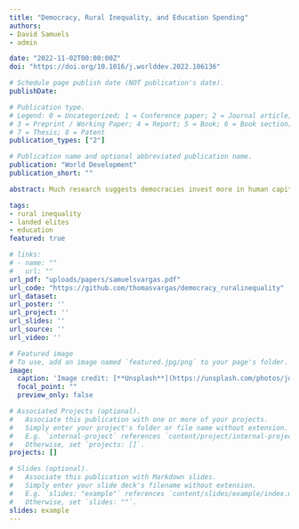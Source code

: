 ```yaml
---
title: "Democracy, Rural Inequality, and Education Spending"
authors:
- David Samuels
- admin

date: "2022-11-02T00:00:00Z"
doi: "https://doi.org/10.1016/j.worlddev.2022.106136"

# Schedule page publish date (NOT publication's date).
publishDate: 

# Publication type.
# Legend: 0 = Uncategorized; 1 = Conference paper; 2 = Journal article;
# 3 = Preprint / Working Paper; 4 = Report; 5 = Book; 6 = Book section;
# 7 = Thesis; 8 = Patent
publication_types: ["2"]

# Publication name and optional abbreviated publication name.
publication: "World Development"
publication_short: ""

abstract: Much research suggests democracies invest more in human capital formation than dictatorships. In particular, scholars have suggested that democracies outspend autocracies on education, due to electoral and interest group pressure. However, some democracies spend no more on education - and some spend much less - than autocracies. What explains this variation within democracies? The answer is the influence of landed agricultural elites. Urban industrial elites support human capital investment because it leads to higher rates of return even if wages increase. Yet greater education spending encourages out-migration from the countryside, reducing the supply and increasing the price of agricultural labor. Given the differential impact of education spending across economic sectors, the effect of democracy on education spending may be conditional on the power of landed elites. We test this argument in two ways. First, we run a series of time series cross sectional regressions on data from 107 countries for the period 1970 to 2000. Second, we conduct a difference-in-difference analysis, comparing countries that democratize at high versus low levels of land inequality, for 73 countries for the same time period. Results confirm a negative relationship between the power of landed elites and investment in public education under democracy, adding important and novel insight into the sources of differences in public-goods spending and human capital investment both within across political regimes.

tags:
- rural inequality
- landed elites
- education
featured: true

# links:
# - name: ""
#   url: ""
url_pdf: "uploads/papers/samuelsvargas.pdf"
url_code: "https://github.com/thomasvargas/democracy_ruralinequality"
url_dataset:
url_poster: ''
url_project: ''
url_slides: ''
url_source: ''
url_video: ''

# Featured image
# To use, add an image named `featured.jpg/png` to your page's folder. 
image:
  caption: 'Image credit: [**Unsplash**](https://unsplash.com/photos/jdD8gXaTZsc)'
  focal_point: ""
  preview_only: false

# Associated Projects (optional).
#   Associate this publication with one or more of your projects.
#   Simply enter your project's folder or file name without extension.
#   E.g. `internal-project` references `content/project/internal-project/index.md`.
#   Otherwise, set `projects: []`.
projects: []

# Slides (optional).
#   Associate this publication with Markdown slides.
#   Simply enter your slide deck's filename without extension.
#   E.g. `slides: "example"` references `content/slides/example/index.md`.
#   Otherwise, set `slides: ""`.
slides: example
---
```

